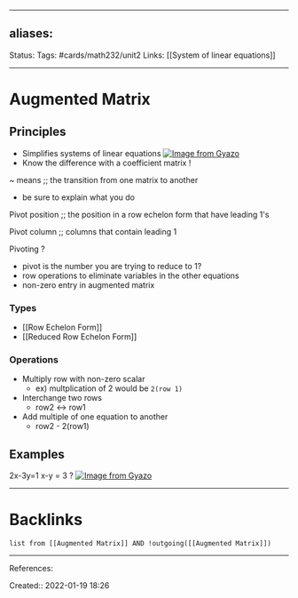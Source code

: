  ---
aliases:
---
Status:
Tags: #cards/math232/unit2
Links: [[System of linear equations]]
___

# Augmented Matrix

## Principles
- Simplifies systems of linear equations
[![Image from Gyazo](https://i.gyazo.com/5edde7f082f963fdd3fec31e2e1a14fe.png)](https://gyazo.com/5edde7f082f963fdd3fec31e2e1a14fe)
- Know the difference with a coefficient matrix !

~ means ;; the transition from one matrix to another
<!--SR:!2022-03-12,30,190-->
- be sure to explain what you do

Pivot position ;; the position in a row echelon form that have leading 1's
<!--SR:!2022-03-14,32,190-->
Pivot column ;; columns that contain leading 1
<!--SR:!2022-03-13,31,190-->

Pivoting
?
- pivot is the number you are trying to reduce to 1?
- row operations to eliminate variables in the other equations
- non-zero entry in augmented matrix
<!--SR:!2022-02-24,14,170-->

### Types
- [[Row Echelon Form]]
- [[Reduced Row Echelon Form]]

### Operations
- Multiply row with non-zero scalar
	- ex) multplication of 2 would be `2(row 1)`
- Interchange two rows
	- row2 <-> row1
- Add multiple of one equation to another
	- row2 - 2(row1)

## Examples
2x-3y=1
x-y = 3
?
[![Image from Gyazo](https://i.gyazo.com/4a2998cfe6f4de75d8875cc9f1b2a59a.png)](https://gyazo.com/4a2998cfe6f4de75d8875cc9f1b2a59a)
___
<!--SR:!2022-03-10,28,190-->

# Backlinks
```dataview
list from [[Augmented Matrix]] AND !outgoing([[Augmented Matrix]])
```
___
References:

Created:: 2022-01-19 18:26
